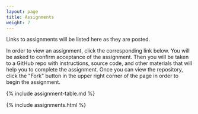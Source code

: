 ```yaml
---
layout: page
title: Assignments
weight: 7
---
```


Links to assignments will be listed here as they are posted. 


In order to view an assignment, click the corresponding link below. 
You will be asked to confirm acceptance of the assignment.
Then you will be taken to a GitHub repo with instructions, source code, and other materials that will help you to complete the assignment. 
Once you can view the repository, click the "Fork" button in the upper right corner of the page in order to begin the assignment. 



{% include assignment-table.md %} 

{% include assignments.html %}